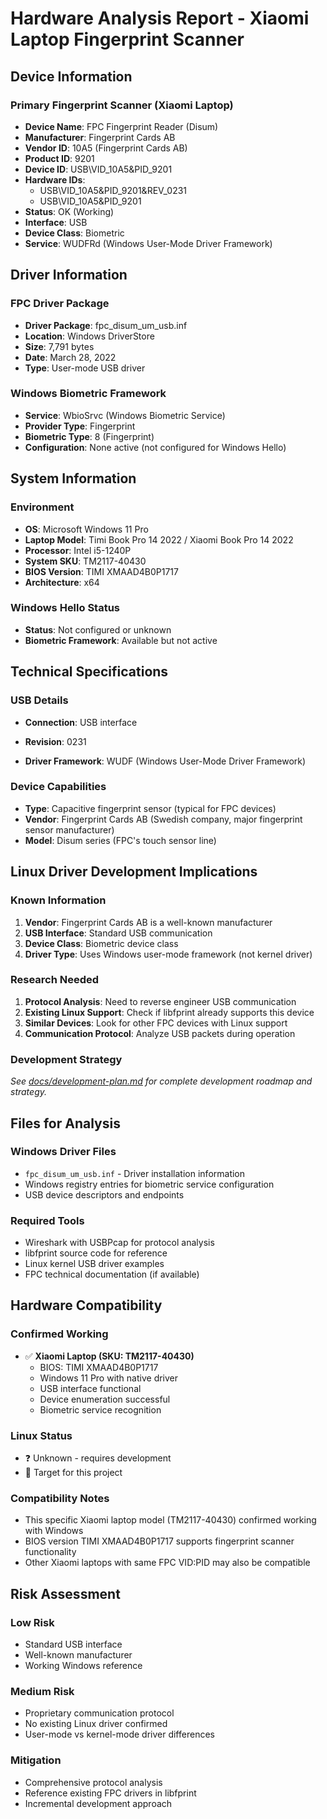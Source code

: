# Hardware Analysis Report - Xiaomi Laptop Fingerprint Scanner

## Device Information

### Primary Fingerprint Scanner (Xiaomi Laptop)
- **Device Name**: FPC Fingerprint Reader (Disum)
- **Manufacturer**: Fingerprint Cards AB
- **Vendor ID**: 10A5 (Fingerprint Cards AB)
- **Product ID**: 9201
- **Device ID**: USB\VID_10A5&PID_9201
- **Hardware IDs**: 
  - USB\VID_10A5&PID_9201&REV_0231
  - USB\VID_10A5&PID_9201
- **Status**: OK (Working)
- **Interface**: USB
- **Device Class**: Biometric
- **Service**: WUDFRd (Windows User-Mode Driver Framework)



## Driver Information

### FPC Driver Package
- **Driver Package**: fpc_disum_um_usb.inf
- **Location**: Windows DriverStore
- **Size**: 7,791 bytes
- **Date**: March 28, 2022
- **Type**: User-mode USB driver

### Windows Biometric Framework
- **Service**: WbioSrvc (Windows Biometric Service)
- **Provider Type**: Fingerprint
- **Biometric Type**: 8 (Fingerprint)
- **Configuration**: None active (not configured for Windows Hello)

## System Information

### Environment
- **OS**: Microsoft Windows 11 Pro
- **Laptop Model**: Timi Book Pro 14 2022 / Xiaomi Book Pro 14 2022
- **Processor**: Intel i5-1240P
- **System SKU**: TM2117-40430
- **BIOS Version**: TIMI XMAAD4B0P1717
- **Architecture**: x64

### Windows Hello Status
- **Status**: Not configured or unknown
- **Biometric Framework**: Available but not active

## Technical Specifications

### USB Details
- **Connection**: USB interface
- **Revision**: 0231

- **Driver Framework**: WUDF (Windows User-Mode Driver Framework)

### Device Capabilities
- **Type**: Capacitive fingerprint sensor (typical for FPC devices)
- **Vendor**: Fingerprint Cards AB (Swedish company, major fingerprint sensor manufacturer)
- **Model**: Disum series (FPC's touch sensor line)

## Linux Driver Development Implications

### Known Information
1. **Vendor**: Fingerprint Cards AB is a well-known manufacturer
2. **USB Interface**: Standard USB communication
3. **Device Class**: Biometric device class
4. **Driver Type**: Uses Windows user-mode framework (not kernel driver)

### Research Needed
1. **Protocol Analysis**: Need to reverse engineer USB communication
2. **Existing Linux Support**: Check if libfprint already supports this device
3. **Similar Devices**: Look for other FPC devices with Linux support
4. **Communication Protocol**: Analyze USB packets during operation

### Development Strategy
*See [docs/development-plan.md](../docs/development-plan.md) for complete development roadmap and strategy.*

## Files for Analysis

### Windows Driver Files
- `fpc_disum_um_usb.inf` - Driver installation information
- Windows registry entries for biometric service configuration
- USB device descriptors and endpoints

### Required Tools
- Wireshark with USBPcap for protocol analysis
- libfprint source code for reference
- Linux kernel USB driver examples
- FPC technical documentation (if available)

## Hardware Compatibility

### Confirmed Working
- ✅ **Xiaomi Laptop (SKU: TM2117-40430)**
  - BIOS: TIMI XMAAD4B0P1717
  - Windows 11 Pro with native driver
  - USB interface functional
  - Device enumeration successful
  - Biometric service recognition

### Linux Status
- ❓ Unknown - requires development
- 🎯 Target for this project

### Compatibility Notes
- This specific Xiaomi laptop model (TM2117-40430) confirmed working with Windows
- BIOS version TIMI XMAAD4B0P1717 supports fingerprint scanner functionality
- Other Xiaomi laptops with same FPC VID:PID may also be compatible

## Risk Assessment

### Low Risk
- Standard USB interface
- Well-known manufacturer
- Working Windows reference

### Medium Risk
- Proprietary communication protocol
- No existing Linux driver confirmed
- User-mode vs kernel-mode driver differences

### Mitigation
- Comprehensive protocol analysis
- Reference existing FPC drivers in libfprint
- Incremental development approach
